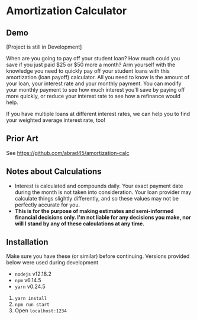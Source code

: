 # Amortization Calculator

## Demo

[Project is still in Development]

When are you going to pay off your student loan? How much could you save if you just paid $25 or $50 more a month? Arm yourself with the knowledge you need to quickly pay off your student loans with this amortization (loan payoff) calculator. All you need to know is the amount of your loan, your interest rate and your monthly payment. You can modify your monthly payment to see how much interest you'll save by paying off more quickly, or reduce your interest rate to see how a refinance would help.

If you have multiple loans at different interest rates, we can help you to find your weighted average interest rate, too!

## Prior Art

See <https://github.com/abrad45/amortization-calc>

## Notes about Calculations

* Interest is calculated and compounds daily. Your exact payment date during the month is not taken into consideration. Your loan provider may calculate things slightly differently, and so these values may not be perfectly accurate for you.
* **This is for the purpose of making estimates and semi-informed financial decisions only. I'm not liable for any decisions you make, nor will I stand by any of these calculations at any time.**

## Installation

Make sure you have these (or similar) before continuing. Versions provided below were used during development

* `nodejs` v12.18.2
* `npm` v6.14.5
* `yarn` v0.24.5

1. `yarn install`
2. `npm run start`
3. Open `localhost:1234`

